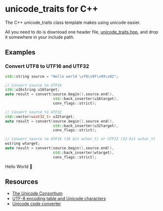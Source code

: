# unicode_traits for C++

The C++ unicode_traits class template makes using unicode easier. 

All you need to do is download one header file, [unicode_traits.hpp](https://raw.githubusercontent.com/danielaparker/unicode_traits/master/src/unicode_traits.hpp), and drop it somewhere in your include path.

## Examples

### Convert UTF8 to UTF16 and UTF32

```c++
std::string source = "Hello world \xf0\x9f\x99\x82";  

// Convert source to UTF16
std::u16string u16target;
auto result = convert(source.begin(),source.end(),
                      std::back_inserter(u16target), 
                      conv_flags::strict);

// Convert source to UTF32
std::vector<uint32_t> u32target;
auto result = convert(source.begin(),source.end(),
                      std::back_inserter(u32target), 
                      conv_flags::strict);

// Convert source to UTF16 (16 bit wchar_t) or UTF32 (32 bit wchar_t)
wstring wtarget;
auto result = convert(source.begin(),source.end(),
                      std::back_inserter(wtarget), 
                      conv_flags::strict);
```
Hello World &#128578;

## Resources

- [The Unicode Consortium](http://unicode.org/)
- [UTF-8 encoding table and Unicode characters](http://www.utf8-chartable.de/unicode-utf8-table.pl)
- [Unicode code converter](https://r12a.github.io/apps/conversion/)






